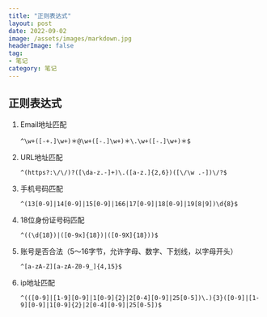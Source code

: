 ```yaml
---
title: "正则表达式"
layout: post
date: 2022-09-02
image: /assets/images/markdown.jpg
headerImage: false
tag:
- 笔记
category: 笔记
---
```


##	正则表达式  

1. Email地址匹配    

	`^\w+([-+.]\w+)＊@\w+([-.]\w+)＊\.\w+([-.]\w+)＊$`  
 
2. URL地址匹配

	`^(https?:\/\/)?([\da-z.-]+)\.([a-z.]{2,6})([\/\w .-])\/?$`      

3. 手机号码匹配

	`^(13[0-9]|14[0-9]|15[0-9]|166|17[0-9]|18[0-9]|19[8|9])\d{8}$`  

4. 18位身份证号码匹配  
  
	`^((\d{18})|([0-9x]{18})|([0-9X]{18}))$`
	
5. 账号是否合法（5～16字节，允许字母、数字、下划线，以字母开头）   
   
	`^[a-zA-Z][a-zA-Z0-9_]{4,15}$`
	
6. ip地址匹配  

	`^(([0-9]|[1-9][0-9]|1[0-9]{2}|2[0-4][0-9]|25[0-5])\.){3}([0-9]|[1-9][0-9]|1[0-9]{2}|2[0-4][0-9]|25[0-5])$`  
	
	
	  
